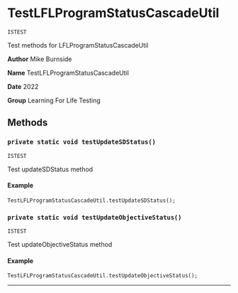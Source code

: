 # TestLFLProgramStatusCascadeUtil

`ISTEST`

Test methods for LFLProgramStatusCascadeUtil

**Author** Mike Burnside

**Name** TestLFLProgramStatusCascadeUtil

**Date** 2022

**Group** Learning For Life Testing

## Methods

### `private static void testUpdateSDStatus()`

`ISTEST`

Test updateSDStatus method

#### Example

```apex
TestLFLProgramStatusCascadeUtil.testUpdateSDStatus();
```

### `private static void testUpdateObjectiveStatus()`

`ISTEST`

Test updateObjectiveStatus method

#### Example

```apex
TestLFLProgramStatusCascadeUtil.testUpdateObjectiveStatus();
```

---
